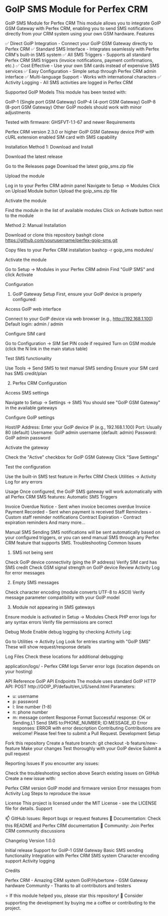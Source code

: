 # GoIP SMS Module for Perfex CRM
GoIP SMS Module for Perfex CRM
This module allows you to integrate GoIP GSM Gateway with Perfex CRM, enabling you to send SMS notifications directly from your CRM system using your own GSM hardware.
Features

✅ Direct GoIP Integration - Connect your GoIP GSM Gateway directly to Perfex CRM
✅ Standard SMS Interface - Integrates seamlessly with Perfex CRM's built-in SMS system
✅ All SMS Triggers - Supports all standard Perfex CRM SMS triggers (invoice notifications, payment confirmations, etc.)
✅ Cost Effective - Use your own SIM cards instead of expensive SMS services
✅ Easy Configuration - Simple setup through Perfex CRM admin interface
✅ Multi-language Support - Works with international characters
✅ Activity Logging - All SMS activities are logged in Perfex CRM

Supported GoIP Models
This module has been tested with:

GoIP-1 (Single port GSM Gateway)
GoIP-4 (4-port GSM Gateway)
GoIP-8 (8-port GSM Gateway)
Other GoIP models should work with minor adjustments

Tested with firmware: GHSFVT-1.1-67 and newer
Requirements

Perfex CRM version 2.3.0 or higher
GoIP GSM Gateway device
PHP with cURL extension enabled
SIM card with SMS capability

Installation
Method 1: Download and Install

Download the latest release

Go to the Releases page
Download the latest goip_sms.zip file


Upload the module

Log in to your Perfex CRM admin panel
Navigate to Setup → Modules
Click on Upload Module button
Upload the goip_sms.zip file


Activate the module

Find the module in the list of available modules
Click on Activate button next to the module



Method 2: Manual Installation

Download or clone this repository
bashgit clone https://github.com/yourusername/perfex-goip-sms.git

Copy files to your Perfex CRM installation
bashcp -r goip_sms modules/

Activate the module

Go to Setup → Modules in your Perfex CRM admin
Find "GoIP SMS" and click Activate



Configuration
1. GoIP Gateway Setup
First, ensure your GoIP device is properly configured:

Access GoIP web interface

Connect to your GoIP device via web browser (e.g., http://192.168.1.100)
Default login: admin / admin


Configure SIM card

Go to Configuration → SIM
Set PIN code if required
Turn on GSM module (click the N link in the main status table)


Test SMS functionality

Use Tools → Send SMS to test manual SMS sending
Ensure your SIM card has SMS credit/plan



2. Perfex CRM Configuration

Access SMS settings

Navigate to Setup → Settings → SMS
You should see "GoIP GSM Gateway" in the available gateways


Configure GoIP settings

Host/IP Address: Enter your GoIP device IP (e.g., 192.168.1.100)
Port: Usually 80 (default)
Username: GoIP admin username (default: admin)
Password: GoIP admin password


Activate the gateway

Check the "Active" checkbox for GoIP GSM Gateway
Click "Save Settings"


Test the configuration

Use the built-in SMS test feature in Perfex CRM
Check Utilities → Activity Log for any errors



Usage
Once configured, the GoIP SMS gateway will work automatically with all Perfex CRM SMS features:
Automatic SMS Triggers

Invoice Overdue Notice - Sent when invoice becomes overdue
Invoice Payment Recorded - Sent when payment is received
Staff Reminders - Custom staff reminder notifications
Contract Expiration - Contract expiration reminders
And many more...

Manual SMS Sending
SMS notifications will be sent automatically based on your configured triggers, or you can send manual SMS through any Perfex CRM feature that supports SMS.
Troubleshooting
Common Issues
1. SMS not being sent

Check GoIP device connectivity (ping the IP address)
Verify SIM card has SMS credit
Check GSM signal strength on GoIP device
Review Activity Log for error messages

2. Empty SMS messages

Check character encoding (module converts UTF-8 to ASCII)
Verify message parameter compatibility with your GoIP model

3. Module not appearing in SMS gateways

Ensure module is activated in Setup → Modules
Check PHP error logs for any syntax errors
Verify file permissions are correct

Debug Mode
Enable debug logging by checking Activity Log:

Go to Utilities → Activity Log
Look for entries starting with "GoIP SMS"
These will show request/response details

Log Files
Check these locations for additional debugging:

application/logs/ - Perfex CRM logs
Server error logs (location depends on your hosting)

API Reference
GoIP API Endpoints
The module uses standard GoIP HTTP API:
POST http://GOIP_IP/default/en_US/send.html
Parameters:
- u: username
- p: password  
- l: line number (1-8)
- n: phone number
- m: message content
Response Format
Successful response: OK or Sending,L1 Send SMS to:PHONE_NUMBER; ID:MESSAGE_ID
Error responses: ERROR with error description
Contributing
Contributions are welcome! Please feel free to submit a Pull Request.
Development Setup

Fork this repository
Create a feature branch: git checkout -b feature/new-feature
Make your changes
Test thoroughly with your GoIP device
Submit a pull request

Reporting Issues
If you encounter any issues:

Check the troubleshooting section above
Search existing issues on GitHub
Create a new issue with:

Perfex CRM version
GoIP model and firmware version
Error messages from Activity Log
Steps to reproduce the issue



License
This project is licensed under the MIT License - see the LICENSE file for details.
Support

📫 GitHub Issues: Report bugs or request features
📖 Documentation: Check this README and Perfex CRM documentation
💬 Community: Join Perfex CRM community discussions

Changelog
Version 1.0.0

Initial release
Support for GoIP-1 GSM Gateway
Basic SMS sending functionality
Integration with Perfex CRM SMS system
Character encoding support
Activity logging

Credits

Perfex CRM - Amazing CRM system
GoIP/Hybertone - GSM Gateway hardware
Community - Thanks to all contributors and testers


⭐ If this module helped you, please star this repository!
💝 Consider supporting the development by buying me a coffee or contributing to the project.
